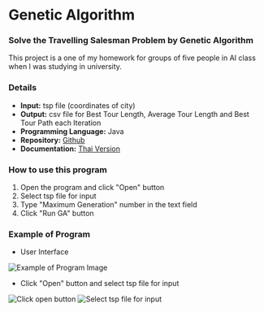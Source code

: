 # Genetic Algorithm
### Solve the Travelling Salesman Problem by Genetic Algorithm
This project is a one of my homework for groups of five people in AI class when I was studying in university.

### Details
* **Input:** tsp file (coordinates of city) 
* **Output:** csv file for Best Tour Length, Average Tour Length and Best Tour Path each Iteration
* **Programming Language:** Java
* **Repository:** [Github](https://github.com/tachagon/AI_Assignment_2)
* **Documentation:** [Thai Version](https://1drv.ms/b/s!AhYMCBhrIhkUmBip90qO464Z3bBh)

### How to use this program
1. Open the program and click "Open" button
2. Select tsp file for input
3. Type "Maximum Generation" number in the text field
4. Click "Run GA" button

### Example of Program
* User Interface

![Example of Program Image](http://i.imgur.com/7prPWo3.png)

* Click "Open" button and select tsp file for input

![Click open button](http://i.imgur.com/74jx4G3.png)
![Select tsp file for input](http://i.imgur.com/brhXIdW.png)

